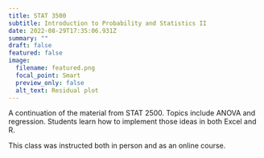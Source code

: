 ```yaml
---
title: STAT 3500
subtitle: Introduction to Probability and Statistics II
date: 2022-08-29T17:35:06.931Z
summary: ""
draft: false
featured: false
image:
  filename: featured.png
  focal_point: Smart
  preview_only: false
  alt_text: Residual plot
---
```

A continuation of the material from STAT 2500. Topics include ANOVA and regression. Students learn how to implement those ideas in both Excel and R. 

This class was instructed both in person and as an online course.